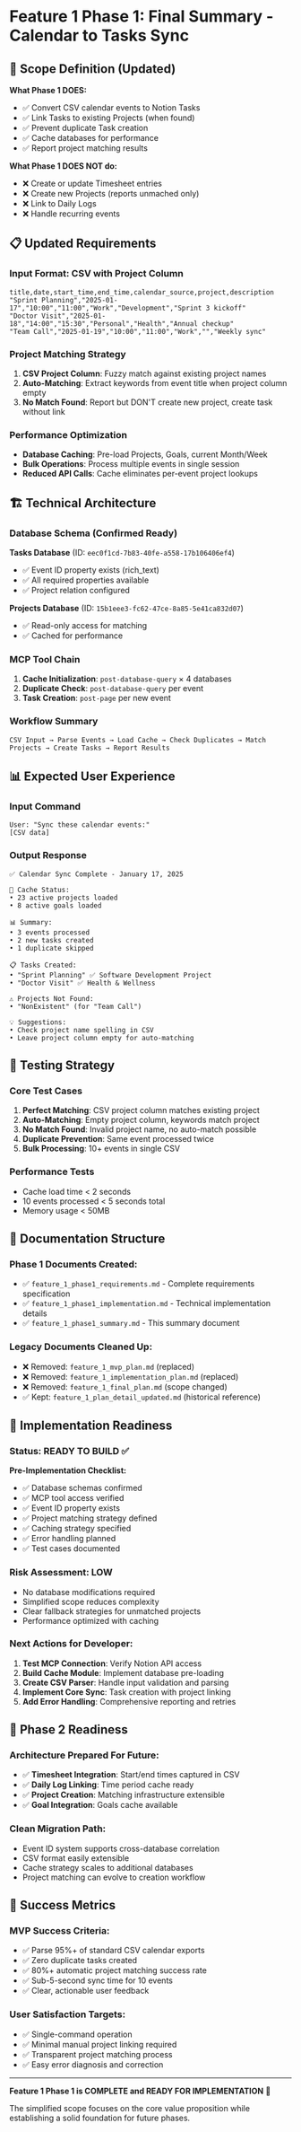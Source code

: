 # Feature 1 Phase 1: Final Summary - Calendar to Tasks Sync

## 🎯 Scope Definition (Updated)

**What Phase 1 DOES:**
- ✅ Convert CSV calendar events to Notion Tasks
- ✅ Link Tasks to existing Projects (when found)
- ✅ Prevent duplicate Task creation
- ✅ Cache databases for performance
- ✅ Report project matching results

**What Phase 1 DOES NOT do:**
- ❌ Create or update Timesheet entries
- ❌ Create new Projects (reports unmached only)
- ❌ Link to Daily Logs
- ❌ Handle recurring events

## 📋 Updated Requirements

### Input Format: CSV with Project Column
```csv
title,date,start_time,end_time,calendar_source,project,description
"Sprint Planning","2025-01-17","10:00","11:00","Work","Development","Sprint 3 kickoff"
"Doctor Visit","2025-01-18","14:00","15:30","Personal","Health","Annual checkup"
"Team Call","2025-01-19","10:00","11:00","Work","","Weekly sync"
```

### Project Matching Strategy
1. **CSV Project Column**: Fuzzy match against existing project names
2. **Auto-Matching**: Extract keywords from event title when project column empty
3. **No Match Found**: Report but DON'T create new project, create task without link

### Performance Optimization
- **Database Caching**: Pre-load Projects, Goals, current Month/Week
- **Bulk Operations**: Process multiple events in single session
- **Reduced API Calls**: Cache eliminates per-event project lookups

## 🏗️ Technical Architecture

### Database Schema (Confirmed Ready)
**Tasks Database** (ID: `eec0f1cd-7b83-40fe-a558-17b106406ef4`)
- ✅ Event ID property exists (rich_text)
- ✅ All required properties available
- ✅ Project relation configured

**Projects Database** (ID: `15b1eee3-fc62-47ce-8a85-5e41ca832d07`)
- ✅ Read-only access for matching
- ✅ Cached for performance

### MCP Tool Chain
1. **Cache Initialization**: `post-database-query` × 4 databases
2. **Duplicate Check**: `post-database-query` per event
3. **Task Creation**: `post-page` per new event

### Workflow Summary
```
CSV Input → Parse Events → Load Cache → Check Duplicates → Match Projects → Create Tasks → Report Results
```

## 📊 Expected User Experience

### Input Command
```
User: "Sync these calendar events:"
[CSV data]
```

### Output Response
```
✅ Calendar Sync Complete - January 17, 2025

🔄 Cache Status:
• 23 active projects loaded
• 8 active goals loaded

📊 Summary:
• 3 events processed
• 2 new tasks created
• 1 duplicate skipped

📋 Tasks Created:
• "Sprint Planning" ✅ Software Development Project
• "Doctor Visit" ✅ Health & Wellness

⚠️ Projects Not Found:
• "NonExistent" (for "Team Call")

💡 Suggestions:
• Check project name spelling in CSV
• Leave project column empty for auto-matching
```

## 🧪 Testing Strategy

### Core Test Cases
1. **Perfect Matching**: CSV project column matches existing project
2. **Auto-Matching**: Empty project column, keywords match project  
3. **No Match Found**: Invalid project name, no auto-match possible
4. **Duplicate Prevention**: Same event processed twice
5. **Bulk Processing**: 10+ events in single CSV

### Performance Tests
- Cache load time < 2 seconds
- 10 events processed < 5 seconds total
- Memory usage < 50MB

## 📁 Documentation Structure

### Phase 1 Documents Created:
- ✅ `feature_1_phase1_requirements.md` - Complete requirements specification
- ✅ `feature_1_phase1_implementation.md` - Technical implementation details
- ✅ `feature_1_phase1_summary.md` - This summary document

### Legacy Documents Cleaned Up:
- ❌ Removed: `feature_1_mvp_plan.md` (replaced)
- ❌ Removed: `feature_1_implementation_plan.md` (replaced)
- ❌ Removed: `feature_1_final_plan.md` (scope changed)
- ✅ Kept: `feature_1_plan_detail_updated.md` (historical reference)

## 🚀 Implementation Readiness

### Status: READY TO BUILD ✅

**Pre-Implementation Checklist:**
- ✅ Database schemas confirmed
- ✅ MCP tool access verified  
- ✅ Event ID property exists
- ✅ Project matching strategy defined
- ✅ Caching strategy specified
- ✅ Error handling planned
- ✅ Test cases documented

### Risk Assessment: LOW
- No database modifications required
- Simplified scope reduces complexity
- Clear fallback strategies for unmatched projects
- Performance optimized with caching

### Next Actions for Developer:
1. **Test MCP Connection**: Verify Notion API access
2. **Build Cache Module**: Implement database pre-loading
3. **Create CSV Parser**: Handle input validation and parsing
4. **Implement Core Sync**: Task creation with project linking
5. **Add Error Handling**: Comprehensive reporting and retries

## 🔮 Phase 2 Readiness

### Architecture Prepared For Future:
- ✅ **Timesheet Integration**: Start/end times captured in CSV
- ✅ **Daily Log Linking**: Time period cache ready
- ✅ **Project Creation**: Matching infrastructure extensible
- ✅ **Goal Integration**: Goals cache available

### Clean Migration Path:
- Event ID system supports cross-database correlation
- CSV format easily extensible
- Cache strategy scales to additional databases
- Project matching can evolve to creation workflow

## 🎯 Success Metrics

### MVP Success Criteria:
- ✅ Parse 95%+ of standard CSV calendar exports
- ✅ Zero duplicate tasks created
- ✅ 80%+ automatic project matching success rate
- ✅ Sub-5-second sync time for 10 events
- ✅ Clear, actionable user feedback

### User Satisfaction Targets:
- ✅ Single-command operation
- ✅ Minimal manual project linking required
- ✅ Transparent project matching process
- ✅ Easy error diagnosis and correction

---

**Feature 1 Phase 1 is COMPLETE and READY FOR IMPLEMENTATION** 🎉

The simplified scope focuses on the core value proposition while establishing a solid foundation for future phases.